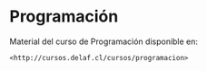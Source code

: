 Programación
============

Material del curso de Programación disponible en:

	<http://cursos.delaf.cl/cursos/programacion>
